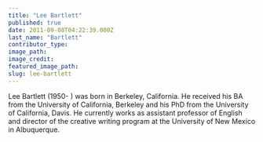 ```yaml
---
title: "Lee Bartlett"
published: true
date: 2011-09-08T04:22:39.000Z
last_name: "Bartlett"
contributor_type:
image_path:
image_credit:
featured_image_path:
slug: lee-bartlett
---
```


Lee Bartlett (1950- ) was born in Berkeley, California. He received his BA from the University of California, Berkeley and his PhD from the University of California, Davis. He currently works as assistant professor of English and director of the creative writing program at the University of New Mexico in Albuquerque.

